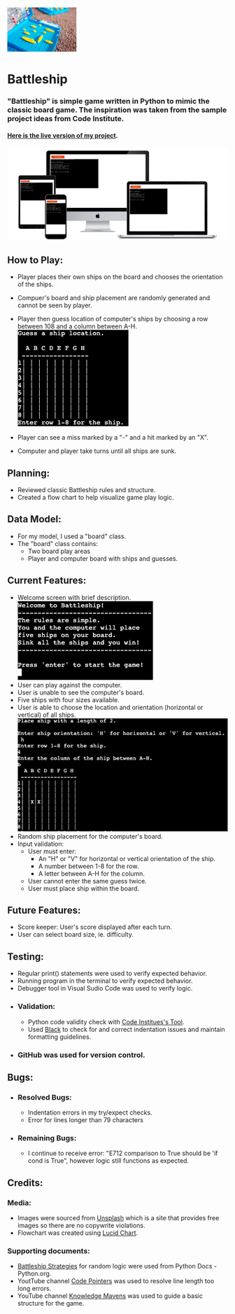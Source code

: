# ![Battleship icon](./assets/images/readme-hero.png)

# Battleship
### "Battleship" is simple game written in Python to mimic the classic board game. The inspiration was taken from the sample project ideas from Code Institute.

#### [Here is the live version of my project](https://battleship-cbstange-ca945b7bee2a.herokuapp.com/).

![Mockup](.//assets/images/readme-mockup.png)

## How to Play:
- Player places their own ships on the board and chooses the orientation of the ships.

- Compuer's board and ship placement are randomly generated and cannot be seen by player.
- Player then guess location of computer's ships by choosing a row between 108 and a column between A-H.
![Guess](.//assets/images/readme-guess.png)
- Player can see a miss marked by a "-" and a hit marked by an "X".
- Computer and player take turns until all ships are sunk.

## Planning:
- Reviewed classic Battleship rules and structure.
- Created a flow chart to help visualize game play logic.

## Data Model:
- For my model, I used a "board" class.
- The "board" class contains:
    - Two board play areas
    - Player and computer board with ships and guesses.

## Current Features:
- Welcome screen with brief description.
![welcome screen](.//assets/images/readme-welcome.png)
- User can play against the computer.
- User is unable to see the computer's board.
- Five ships with four sizes available.
- User is able to choose the location and orientation (horizontal or vertical) of all ships.
![Place ship](.//assets/images/readme-place-ship.png)
- Random ship placement for the computer's board.
- Input validation:
    - User must enter:
        - An "H" or "V" for horizontal or vertical orientation of the ship.
        - A number between 1-8 for the row.
        - A letter between A-H for the column.
    - User cannot enter the same guess twice.
    - User must place ship within the board.
        

## Future Features:
- Score keeper: User's score displayed after each turn.
- User can select board size, ie. difficulty.

## Testing:
- Regular print() statements were used to verify expected behavior.
- Running program in the terminal to verify expected behavior.
- Debugger tool in Visual Sudio Code was used to verify logic.
- ### Validation:
    - Python code validity check with [Code Institues's Tool](https://pep8ci.herokuapp.com/#).
    - Used [Black]([https://codebeautify.org/python-formatter-beautifier#](https://black.readthedocs.io/en/stable/)) to check for and correct indentation issues and maintain formatting guidelines.
- ### GitHub was used for version control.

## Bugs:
- ### Resolved Bugs:
    - Indentation errors in my try/expect checks.
    - Error for lines longer than 79 characters
- ### Remaining Bugs:
    - I continue to receive error: "E712 comparison to True should be 'if cond is True", however logic still functions as expected.

## Credits:
### Media:
- Images were sourced from [Unsplash](https://unsplash.com/) which is a site that provides free images so there are no copywrite violations.
-  Flowchart was created using [Lucid Chart](https://lucidchart.com/).
### Supporting documents:
- [Battleship Strategies](https://docs.python.org/3/library/random.html) for random logic were used from Python Docs - Python.org.
- YoutTube channel [Code Pointers](https://www.youtube.com/watch?v=PNTvJ4MShlc) was used to resolve line length too long errors.
- YouTube channel [Knowledge Mavens](https://www.youtube.com/watch?v=tF1WRCrd_HQ&t=0s) was used to guide a basic structure for the game.

